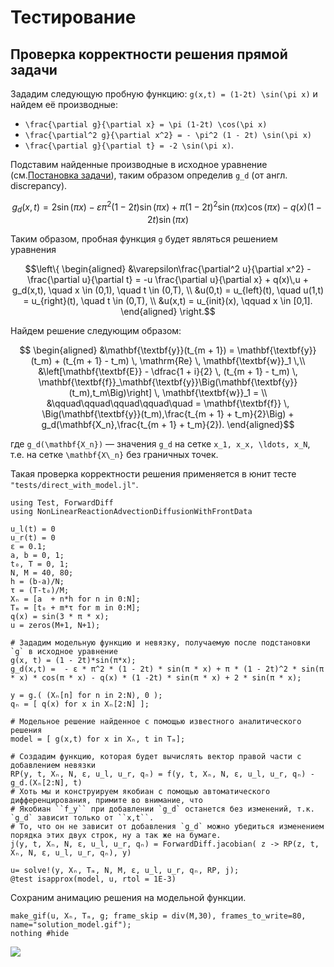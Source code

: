 # Тестирование

## Проверка корректности решения прямой задачи

Зададим следующую пробную функцию: ``g(x,t) = (1-2t) \sin(\pi x)`` и найдем её производные:

* ``\frac{\partial g}{\partial x} = \pi (1-2t) \cos(\pi x)``
* ``\frac{\partial^2 g}{\partial x^2} = - \pi^2 (1 - 2t) \sin(\pi x)``
* ``\frac{\partial g}{\partial t} = -2 \sin(\pi x)``.

Подставим найденные производные в исходное уравнение (см.[Постановка задачи](@ref)), таким образом определив ``g_d`` (от англ. discrepancy).
```math
g_d(x,t) = 2 \sin(\pi x) - \varepsilon \pi^2 (1 - 2t) \sin(\pi x) +
\pi (1 - 2t)^2 \sin(\pi x) \cos(\pi x) - q(x) (1 -2t) \sin(\pi x)
```

Таким образом, пробная функция ``g`` будет являться решением уравнения

```math
\left\{
\begin{aligned}
    &\varepsilon\frac{\partial^2 u}{\partial x^2} - \frac{\partial u}{\partial t} = -u \frac{\partial u}{\partial x} +  q(x)\,u + g_d(x,t), \quad x \in (0,1), \quad t \in (0,T), \\
    &u(0,t) = u_{left}(t), \quad u(1,t) = u_{right}(t), \quad t \in (0,T), \\
    &u(x,t) = u_{init}(x), \qquad x \in [0,1].
\end{aligned}
\right.
```

Найдем решение следующим образом:
```math
    \begin{aligned}
        &\mathbf{\textbf{y}}(t_{m + 1}) = \mathbf{\textbf{y}}(t_m) + (t_{m + 1} - t_m) \, \mathrm{Re} \, \mathbf{\textbf{w}}_1 \,\\
        &\left[\mathbf{\textbf{E}} - \dfrac{1 + i}{2} \, (t_{m + 1} - t_m) \, \mathbf{\textbf{f}}_\mathbf{\textbf{y}}\Big(\mathbf{\textbf{y}}(t_m),t_m\Big)\right] \, \mathbf{\textbf{w}}_1 = \\
        &\qquad\qquad\qquad\qquad\quad = \mathbf{\textbf{f}} \, \Big(\mathbf{\textbf{y}}(t_m),\frac{t_{m + 1} + t_m}{2}\Big) + g_d(\mathbf{X_n},\frac{t_{m + 1} + t_m}{2}).
    \end{aligned}
```
где ``g_d(\mathbf{X_n})`` — значения ``g_d`` на сетке ``x_1, x_x, \ldots, x_N``, т.е. на сетке ``\mathbf{X\_n}`` без граничных точек.

Такая проверка корректности решения применяется в юнит тесте `"tests/direct_with_model.jl"`.

```@example test
using Test, ForwardDiff
using NonLinearReactionAdvectionDiffusionWithFrontData

u_l(t) = 0
u_r(t) = 0
ε = 0.1;
a, b = 0, 1;
t₀, T = 0, 1;
N, M = 40, 80;
h = (b-a)/N;
τ = (T-t₀)/M;
Xₙ = [a  + n*h for n in 0:N];
Tₘ = [t₀ + m*τ for m in 0:M];
q(x) = sin(3 * π * x);
u = zeros(M+1, N+1);

# Зададим модельную функцию и невязку, получаемую после подстановки `g` в исходное уравнение
g(x, t) = (1 - 2t)*sin(π*x);
g_d(x,t) =  - ε * π^2 * (1 - 2t) * sin(π * x) + π * (1 - 2t)^2 * sin(π * x) * cos(π * x) - q(x) * (1 -2t) * sin(π * x) + 2 * sin(π * x);

y = g.( (Xₙ[n] for n in 2:N), 0 );
qₙ = [ q(x) for x in Xₙ[2:N] ];

# Модельное решение найденное с помощью известного аналитического решения
model = [ g(x,t) for x in Xₙ, t in Tₘ];

# Создадим функцию, которая будет вычислять вектор правой части с добавлением невязки
RP(y, t, Xₙ, N, ε, u_l, u_r, qₙ) = f(y, t, Xₙ, N, ε, u_l, u_r, qₙ) - g_d.(Xₙ[2:N], t)
# Хоть мы и конструируем якобиан с помощью автоматического дифференцирования, примите во внимание, что
# Якобиан ``f_y`` при добавлении `g_d` останется без изменений, т.к. `g_d` зависит только от ``x,t``.
# То, что он не зависит от добавления `g_d` можно убедиться изменением порядка этих двух строк, ну а так же на бумаге.
j(y, t, Xₙ, N, ε, u_l, u_r, qₙ) = ForwardDiff.jacobian( z -> RP(z, t, Xₙ, N, ε, u_l, u_r, qₙ), y)

u= solve!(y, Xₙ, Tₘ, N, M, ε, u_l, u_r, qₙ, RP, j);
@test isapprox(model, u, rtol = 1E-3)
```

Сохраним анимацию решения на модельной функции.
```@example test
make_gif(u, Xₙ, Tₘ, g; frame_skip = div(M,30), frames_to_write=80, name="solution_model.gif");
nothing #hide
```

![](solution_model.gif)
